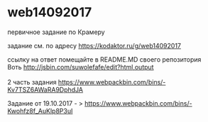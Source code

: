 # web14092017
первичное задание по Крамеру

задание см. по адресу
https://kodaktor.ru/g/web14092017

ссылку на ответ помещайте в README.MD своего репозитория
<br>
Воть http://jsbin.com/suwolefafe/edit?html,output 
<br><br>
2 часть задания  https://www.webpackbin.com/bins/-Kv7TSZ6AWaRA9DphdJA
<br>

Задание от 19.10.2017  - >   https://www.webpackbin.com/bins/-Kwohfz8f_AuKlp8P3uI
